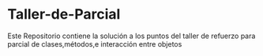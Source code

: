 # Taller-de-Parcial
Este Repositorio contiene la solución a los puntos del taller de refuerzo para parcial de clases,métodos,e interacción entre objetos
